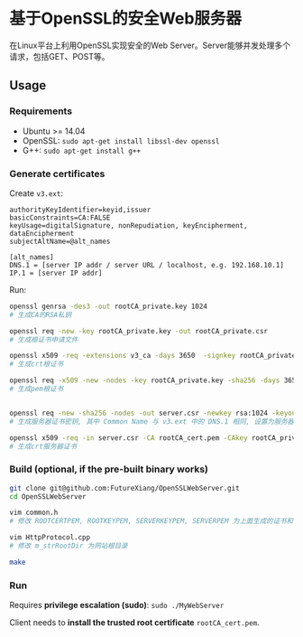 # 基于OpenSSL的安全Web服务器
在Linux平台上利用OpenSSL实现安全的Web Server。Server能够并发处理多个请求，包括GET、POST等。
## Usage
### Requirements
- Ubuntu >= 14.04
- OpenSSL: `sudo apt-get install libssl-dev openssl`
- G++: `sudo apt-get install g++`

### Generate certificates
Create `v3.ext`:
```
authorityKeyIdentifier=keyid,issuer
basicConstraints=CA:FALSE
keyUsage=digitalSignature, nonRepudiation, keyEncipherment, dataEncipherment
subjectAltName=@alt_names

[alt_names]
DNS.1 = [server IP addr / server URL / localhost, e.g. 192.168.10.1]
IP.1 = [server IP addr]
```
Run:
```sh
openssl genrsa -des3 -out rootCA_private.key 1024
# 生成CA的RSA私钥

openssl req -new -key rootCA_private.key -out rootCA_private.csr
# 生成根证书申请文件

openssl x509 -req -extensions v3_ca -days 3650  -signkey rootCA_private.key -in rootCA_private.csr -out rootCA_cert.crt
# 生成crt根证书

openssl req -x509 -new -nodes -key rootCA_private.key -sha256 -days 3650 -out rootCA_cert.pem
# 生成pem根证书


openssl req -new -sha256 -nodes -out server.csr -newkey rsa:1024 -keyout server_private.key
# 生成服务器证书密钥, 其中 Common Name 与 v3.ext 中的 DNS.1 相同, 设置为服务器地址

openssl x509 -req -in server.csr -CA rootCA_cert.pem -CAkey rootCA_private.key -CAcreateserial -out server_cert.crt -days 500 -sha256 -extfile v3.ext
# 生成crt服务器证书
```

### Build (optional, if the pre-built binary works)
```sh
git clone git@github.com:FutureXiang/OpenSSLWebServer.git
cd OpenSSLWebServer

vim common.h
# 修改 ROOTCERTPEM, ROOTKEYPEM, SERVERKEYPEM, SERVERPEM 为上面生成的证书和密钥地址

vim HttpProtocol.cpp
# 修改 m_strRootDir 为网站根目录

make
```

### Run
Requires **privilege escalation (sudo)**: `sudo ./MyWebServer`

Client needs to **install the trusted root certificate** `rootCA_cert.pem`.
